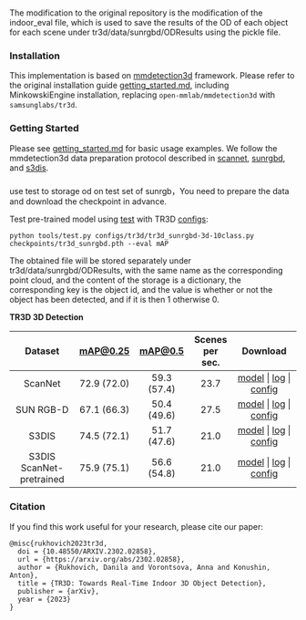 ###
The modification to the original repository is the modification of the indoor_eval file, which is used to save the results of the OD of each object for each scene under tr3d/data/sunrgbd/ODResults using the pickle file.

### Installation
This implementation is based on [mmdetection3d](https://github.com/open-mmlab/mmdetection3d) framework.
Please refer to the original installation guide [getting_started.md](docs/en/getting_started.md), including MinkowskiEngine installation, replacing `open-mmlab/mmdetection3d` with `samsunglabs/tr3d`.



### Getting Started

Please see [getting_started.md](docs/getting_started.md) for basic usage examples.
We follow the mmdetection3d data preparation protocol described in [scannet](data/scannet), [sunrgbd](data/sunrgbd), and [s3dis](data/s3dis).



### 
use test to storage od on test set of sunrgb，You need to prepare the data and download the checkpoint in advance.

Test pre-trained model using [test](tools/dist_test.sh) with TR3D [configs](configs/tr3d):
```shell
python tools/test.py configs/tr3d/tr3d_sunrgbd-3d-10class.py checkpoints/tr3d_sunrgbd.pth --eval mAP
```
The obtained file will be stored separately under tr3d/data/sunrgbd/ODResults, with the same name as the corresponding point cloud, and the content of the storage is a dictionary, the corresponding key is the object id, and the value is whether or not the object has been detected, and if it is then 1 otherwise 0.


**TR3D 3D Detection**

| Dataset | mAP@0.25 | mAP@0.5 | Scenes <br> per sec.| Download |
|:-------:|:--------:|:-------:|:-------------------:|:--------:|
| ScanNet | 72.9 (72.0) | 59.3 (57.4) | 23.7 | [model](https://github.com/samsunglabs/tr3d/releases/download/v1.0/tr3d_scannet.pth) &#124; [log](https://github.com/samsunglabs/tr3d/releases/download/v1.0/tr3d_scannet.log.json) &#124; [config](configs/tr3d/tr3d_scannet-3d-18class.py) |
| SUN RGB-D | 67.1 (66.3) | 50.4 (49.6) | 27.5 | [model](https://github.com/samsunglabs/tr3d/releases/download/v1.0/tr3d_sunrgbd.pth) &#124; [log](https://github.com/samsunglabs/tr3d/releases/download/v1.0/tr3d_sunrgbd.log.json) &#124; [config](configs/tr3d/tr3d_sunrgbd-3d-10class.py) |
| S3DIS | 74.5 (72.1) | 51.7 (47.6) | 21.0 | [model](https://github.com/samsunglabs/tr3d/releases/download/v1.0/tr3d_s3dis.pth) &#124; [log](https://github.com/samsunglabs/tr3d/releases/download/v1.0/tr3d_s3dis.log.json) &#124; [config](configs/tr3d/tr3d_s3dis-3d-5class.py) |
| S3DIS <br> ScanNet-pretrained | 75.9 (75.1) | 56.6 (54.8) | 21.0 | [model](https://github.com/samsunglabs/tr3d/releases/download/v1.0/tr3d_scannet-pretrain_s3dis.pth) &#124; [log](https://github.com/samsunglabs/tr3d/releases/download/v1.0/tr3d_scannet-pretrain_s3dis.log) &#124; [config](configs/tr3d/tr3d_scannet-pretrain_s3dis-3d-5class.py) |




### Citation

If you find this work useful for your research, please cite our paper:

```
@misc{rukhovich2023tr3d,
  doi = {10.48550/ARXIV.2302.02858},
  url = {https://arxiv.org/abs/2302.02858},
  author = {Rukhovich, Danila and Vorontsova, Anna and Konushin, Anton},
  title = {TR3D: Towards Real-Time Indoor 3D Object Detection},
  publisher = {arXiv},
  year = {2023}
}
```
